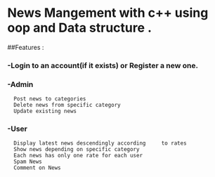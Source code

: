 # News Mangement with c++ using oop and Data structure .

##Features :
  ### -Login to an account(if it exists) or Register a new one.
  ### -Admin
      Post news to categories
      Delete news from specific category
      Update existing news
  ### -User
      Display latest news descendingly according     to rates
      Show news depending on specific category
      Each news has only one rate for each user 
      Spam News
      Comment on News  
